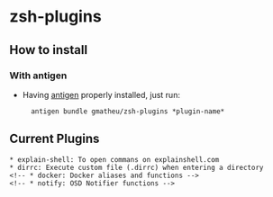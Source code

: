 zsh-plugins
=======================

How to install
--------------

### With antigen

* Having [antigen](http://github.com/zsh-users/antigen) properly installed, just run:

        antigen bundle gmatheu/zsh-plugins *plugin-name*

Current Plugins
---------------

    * explain-shell: To open commans on explainshell.com
    * dirrc: Execute custom file (.dirrc) when entering a directory
    <!-- * docker: Docker aliases and functions -->
    <!-- * notify: OSD Notifier functions -->

